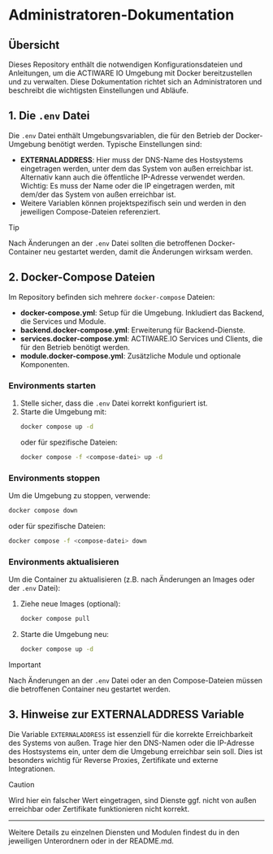 # Administratoren-Dokumentation

## Übersicht

Dieses Repository enthält die notwendigen Konfigurationsdateien und Anleitungen, um die ACTIWARE IO Umgebung mit Docker bereitzustellen und zu verwalten. Diese Dokumentation richtet sich an Administratoren und beschreibt die wichtigsten Einstellungen und Abläufe.

## 1. Die `.env` Datei

Die `.env` Datei enthält Umgebungsvariablen, die für den Betrieb der Docker-Umgebung benötigt werden. Typische Einstellungen sind:

- **EXTERNALADDRESS**: Hier muss der DNS-Name des Hostsystems eingetragen werden, unter dem das System von außen erreichbar ist. Alternativ kann auch die öffentliche IP-Adresse verwendet werden. Wichtig: Es muss der Name oder die IP eingetragen werden, mit dem/der das System von außen erreichbar ist.
- Weitere Variablen können projektspezifisch sein und werden in den jeweiligen Compose-Dateien referenziert.

> [!TIP]
> Nach Änderungen an der `.env` Datei sollten die betroffenen Docker-Container neu gestartet werden, damit die Änderungen wirksam werden.

## 2. Docker-Compose Dateien

Im Repository befinden sich mehrere `docker-compose` Dateien:

- **docker-compose.yml**: Setup für die Umgebung. Inkludiert das Backend, die Services und Module.
- **backend.docker-compose.yml**: Erweiterung für Backend-Dienste.
- **services.docker-compose.yml**: ACTIWARE.IO Services und Clients, die für den Betrieb benötigt werden.
- **module.docker-compose.yml**: Zusätzliche Module und optionale Komponenten.

### Environments starten

1. Stelle sicher, dass die `.env` Datei korrekt konfiguriert ist.
2. Starte die Umgebung mit:
   ```sh
   docker compose up -d
   ```
   oder für spezifische Dateien:
   ```sh
   docker compose -f <compose-datei> up -d
   ```

### Environments stoppen

Um die Umgebung zu stoppen, verwende:
```sh
docker compose down
```
oder für spezifische Dateien:
```sh
docker compose -f <compose-datei> down
```

### Environments aktualisieren

Um die Container zu aktualisieren (z.B. nach Änderungen an Images oder der `.env` Datei):

1. Ziehe neue Images (optional):
   ```sh
   docker compose pull
   ```
2. Starte die Umgebung neu:
   ```sh
   docker compose up -d
   ```

> [!IMPORTANT]
> Nach Änderungen an der `.env` Datei oder an den Compose-Dateien müssen die betroffenen Container neu gestartet werden.

## 3. Hinweise zur EXTERNALADDRESS Variable

Die Variable `EXTERNALADDRESS` ist essenziell für die korrekte Erreichbarkeit des Systems von außen. Trage hier den DNS-Namen oder die IP-Adresse des Hostsystems ein, unter dem die Umgebung erreichbar sein soll. Dies ist besonders wichtig für Reverse Proxies, Zertifikate und externe Integrationen.

> [!CAUTION]
> Wird hier ein falscher Wert eingetragen, sind Dienste ggf. nicht von außen erreichbar oder Zertifikate funktionieren nicht korrekt.

---

Weitere Details zu einzelnen Diensten und Modulen findest du in den jeweiligen Unterordnern oder in der README.md.
